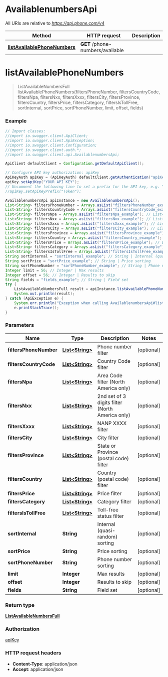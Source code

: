 # AvailablenumbersApi

All URIs are relative to *https://api.phone.com/v4*

Method | HTTP request | Description
------------- | ------------- | -------------
[**listAvailablePhoneNumbers**](AvailablenumbersApi.md#listAvailablePhoneNumbers) | **GET** /phone-numbers/available | 


<a name="listAvailablePhoneNumbers"></a>
# **listAvailablePhoneNumbers**
> ListAvailableNumbersFull listAvailablePhoneNumbers(filtersPhoneNumber, filtersCountryCode, filtersNpa, filtersNxx, filtersXxxx, filtersCity, filtersProvince, filtersCountry, filtersPrice, filtersCategory, filtersIsTollFree, sortInternal, sortPrice, sortPhoneNumber, limit, offset, fields)





### Example
```java
// Import classes:
//import io.swagger.client.ApiClient;
//import io.swagger.client.ApiException;
//import io.swagger.client.Configuration;
//import io.swagger.client.auth.*;
//import io.swagger.client.api.AvailablenumbersApi;

ApiClient defaultClient = Configuration.getDefaultApiClient();

// Configure API key authorization: apiKey
ApiKeyAuth apiKey = (ApiKeyAuth) defaultClient.getAuthentication("apiKey");
apiKey.setApiKey("YOUR API KEY");
// Uncomment the following line to set a prefix for the API key, e.g. "Token" (defaults to null)
//apiKey.setApiKeyPrefix("Token");

AvailablenumbersApi apiInstance = new AvailablenumbersApi();
List<String> filtersPhoneNumber = Arrays.asList("filtersPhoneNumber_example"); // List<String> | Phone number filter
List<String> filtersCountryCode = Arrays.asList("filtersCountryCode_example"); // List<String> | Country Code filter
List<String> filtersNpa = Arrays.asList("filtersNpa_example"); // List<String> | Area Code filter (North America only)
List<String> filtersNxx = Arrays.asList("filtersNxx_example"); // List<String> | 2nd set of 3 digits filter (North America only)
List<String> filtersXxxx = Arrays.asList("filtersXxxx_example"); // List<String> | NANP XXXX filter
List<String> filtersCity = Arrays.asList("filtersCity_example"); // List<String> | City filter
List<String> filtersProvince = Arrays.asList("filtersProvince_example"); // List<String> | State or Province (postal code) filter
List<String> filtersCountry = Arrays.asList("filtersCountry_example"); // List<String> | Country (postal code) filter
List<String> filtersPrice = Arrays.asList("filtersPrice_example"); // List<String> | Price filter
List<String> filtersCategory = Arrays.asList("filtersCategory_example"); // List<String> | Category filter
List<String> filtersIsTollFree = Arrays.asList("filtersIsTollFree_example"); // List<String> | Toll-free status filter
String sortInternal = "sortInternal_example"; // String | Internal (quasi-random) sorting
String sortPrice = "sortPrice_example"; // String | Price sorting
String sortPhoneNumber = "sortPhoneNumber_example"; // String | Phone number sorting
Integer limit = 56; // Integer | Max results
Integer offset = 56; // Integer | Results to skip
String fields = "fields_example"; // String | Field set
try {
    ListAvailableNumbersFull result = apiInstance.listAvailablePhoneNumbers(filtersPhoneNumber, filtersCountryCode, filtersNpa, filtersNxx, filtersXxxx, filtersCity, filtersProvince, filtersCountry, filtersPrice, filtersCategory, filtersIsTollFree, sortInternal, sortPrice, sortPhoneNumber, limit, offset, fields);
    System.out.println(result);
} catch (ApiException e) {
    System.err.println("Exception when calling AvailablenumbersApi#listAvailablePhoneNumbers");
    e.printStackTrace();
}
```

### Parameters

Name | Type | Description  | Notes
------------- | ------------- | ------------- | -------------
 **filtersPhoneNumber** | [**List&lt;String&gt;**](String.md)| Phone number filter | [optional]
 **filtersCountryCode** | [**List&lt;String&gt;**](String.md)| Country Code filter | [optional]
 **filtersNpa** | [**List&lt;String&gt;**](String.md)| Area Code filter (North America only) | [optional]
 **filtersNxx** | [**List&lt;String&gt;**](String.md)| 2nd set of 3 digits filter (North America only) | [optional]
 **filtersXxxx** | [**List&lt;String&gt;**](String.md)| NANP XXXX filter | [optional]
 **filtersCity** | [**List&lt;String&gt;**](String.md)| City filter | [optional]
 **filtersProvince** | [**List&lt;String&gt;**](String.md)| State or Province (postal code) filter | [optional]
 **filtersCountry** | [**List&lt;String&gt;**](String.md)| Country (postal code) filter | [optional]
 **filtersPrice** | [**List&lt;String&gt;**](String.md)| Price filter | [optional]
 **filtersCategory** | [**List&lt;String&gt;**](String.md)| Category filter | [optional]
 **filtersIsTollFree** | [**List&lt;String&gt;**](String.md)| Toll-free status filter | [optional]
 **sortInternal** | **String**| Internal (quasi-random) sorting | [optional]
 **sortPrice** | **String**| Price sorting | [optional]
 **sortPhoneNumber** | **String**| Phone number sorting | [optional]
 **limit** | **Integer**| Max results | [optional]
 **offset** | **Integer**| Results to skip | [optional]
 **fields** | **String**| Field set | [optional]

### Return type

[**ListAvailableNumbersFull**](ListAvailableNumbersFull.md)

### Authorization

[apiKey](../README.md#apiKey)

### HTTP request headers

 - **Content-Type**: application/json
 - **Accept**: application/json

